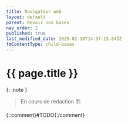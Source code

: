 ```yaml
---
title: Navigateur web
layout: default
parent: Revoir nos bases
nav_order: 2
published: true
last_modified_date: 2025-02-18T14:37:15.843Z
fmContentType: child-bases
---
```


# {{ page.title }}

{: .note }
> En cours de rédaction 🏗️

{::comment}#TODO{:/comment}
